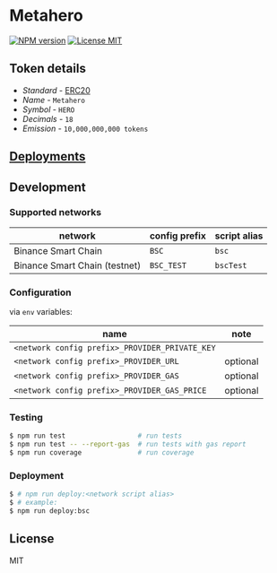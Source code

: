 # Metahero

[![NPM version][npm-image]][npm-url]
[![License MIT][license-image]][license-url]

## Token details

* _Standard_ - [ERC20](https://github.com/ethereum/EIPs/blob/master/EIPS/eip-20.md)
* _Name_ - `Metahero`
* _Symbol_ - `HERO`
* _Decimals_ - `18`
* _Emission_ - `10,000,000,000 tokens`

## [Deployments](https://github.com/metahero-token/metahero-contracts/tree/master/deployments)

## Development

### Supported networks

| network | config prefix | script alias |
| --- | --- | --- |
| Binance Smart Chain | `BSC` | `bsc` |
| Binance Smart Chain (testnet) | `BSC_TEST` | `bscTest` |

### Configuration

via `env` variables:

| name | note |
| --- | --- |
| `<network config prefix>_PROVIDER_PRIVATE_KEY` | |
| `<network config prefix>_PROVIDER_URL` | optional |
| `<network config prefix>_PROVIDER_GAS` | optional |
| `<network config prefix>_PROVIDER_GAS_PRICE` | optional |

### Testing

```bash
$ npm run test                  # run tests
$ npm run test -- --report-gas  # run tests with gas report
$ npm run coverage              # run coverage
```

### Deployment

```bash
$ # npm run deploy:<network script alias>
$ # example:
$ npm run deploy:bsc
```

## License

MIT

[npm-image]: https://badge.fury.io/js/%40metahero%2Fcontracts.svg
[npm-url]: https://npmjs.org/package/@metahero/contracts
[license-image]: https://img.shields.io/badge/License-MIT-yellow.svg
[license-url]: https://github.com/metahero-token/metahero-contracts/blob/master/LICENSE
